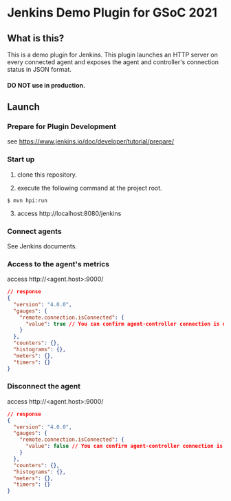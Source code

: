 # Jenkins Demo Plugin for GSoC 2021

## What is this?

This is a demo plugin for Jenkins. This plugin launches an HTTP server on every connected agent and exposes the agent and controller's connection status in JSON format.

#### **DO NOT** use in production.

## Launch

### Prepare for Plugin Development

see https://www.jenkins.io/doc/developer/tutorial/prepare/

### Start up

1. clone this repository.

2. execute the following command at the project root.

```
$ mvn hpi:run
```

3. access http://localhost:8080/jenkins

### Connect agents

See Jenkins documents.

### Access to the agent's metrics

access http://<agent.host>:9000/

```json
// response
{
  "version": "4.0.0",
  "gauges": {
    "remote.connection.isConnected": {
      "value": true // You can confirm agent-controller connection is up.
    }
  },
  "counters": {},
  "histograms": {},
  "meters": {},
  "timers": {}
}
```

### Disconnect the agent

access http://<agent.host>:9000/

```json
// response
{
  "version": "4.0.0",
  "gauges": {
    "remote.connection.isConnected": {
      "value": false // You can confirm agent-controller connection is down.
    }
  },
  "counters": {},
  "histograms": {},
  "meters": {},
  "timers": {}
}
```
